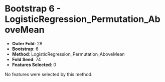 # Bootstrap 6 - LogisticRegression_Permutation_AboveMean

- **Outer Fold**: 28
- **Bootstrap**: 6
- **Method**: LogisticRegression_Permutation_AboveMean
- **Fold Seed**: 74
- **Features Selected**: 0

No features were selected by this method.
